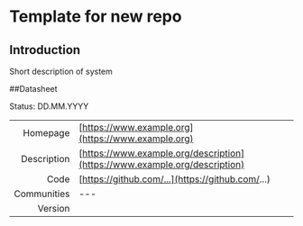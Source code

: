 # Template for new repo

## Introduction
Short description of system

##Datasheet

Status: DD.MM.YYYY

|              |                                                                             |
| ------------:| :-------------------------------------------------------------------------- |
| Homepage     | [https://www.example.org](https://www.example.org)                          | 
| Description  | [https://www.example.org/description](https://www.example.org/description)  | 
| Code         | [https://github.com/...](https://github.com/...)                            | 
| Communities  | ---                                                                         |
| Version      |                                                                

